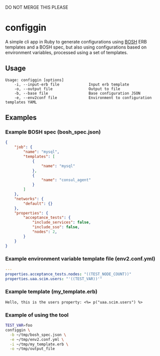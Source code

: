 DO NOT MERGE THIS PLEASE

# configgin

A simple cli app in Ruby to generate configurations using [BOSH](https://bosh.io) ERB templates and
a BOSH spec, but also using configurations based on environment variables,
processed using a set of templates.

## Usage

```
Usage: configgin [options]
    -i, --input-erb file             Input erb template
    -o, --output file                Output to file
    -b, --base file                  Base configuration JSON
    -e, --env2conf file              Environment to configuration templates YAML
```

## Examples

### Example BOSH spec (bosh_spec.json)
```json
{
    "job": {
        "name": "mysql",
        "templates": [
            {
                "name": "mysql"
            },
            {
                "name": "consul_agent"
            }
        ]
    },
    "networks": {
        "default": {}
    },
    "properties": {
        "acceptance_tests": {
            "include_services": false,
            "include_sso": false,
            "nodes": 2,
        }
    }
}  
```

### Example environment variable template file (env2.conf.yml)
```yaml
---
properties.acceptance_tests.nodes: "((TEST_NODE_COUNT))"
properties.uaa.scim.users: "'((TEST_VAR))'"
```

### Example template (my_template.erb)
```erb
Hello, this is the users property: <%= p("uaa.scim.users") %>
```

### Example of using the tool
```bash
TEST_VAR=foo
configgin \
  -b ~/tmp/bosh_spec.json \
  -e ~/tmp/env2.conf.yml \
  -i ~/tmp/my_template.erb \
  -o ~/tmp/output_file
```
